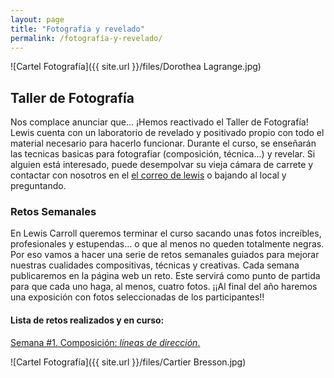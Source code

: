 ```yaml
---
layout: page
title: "Fotografía y revelado"
permalink: /fotografía-y-revelado/
---
```


![Cartel Fotografía]({{ site.url }}/files/Dorothea Lagrange.jpg)



## Taller de Fotografía
Nos complace anunciar que... ¡Hemos reactivado el Taller de Fotografía! 
Lewis cuenta con un laboratorio de revelado y positivado propio con todo el material necesario para hacerlo funcionar. Durante el curso, se enseñarán las tecnicas basicas para fotografiar (composición, técnica...) y revelar. Si alguien está interesado, puede desempolvar su vieja cámara de carrete y contactar con nosotros en el [el correo de lewis](http://lewiscarroll.es/contacto) o bajando al local y preguntando.

### Retos Semanales
En Lewis Carroll queremos terminar el curso sacando unas fotos increíbles, profesionales y estupendas... o que al menos no queden totalmente negras. Por eso vamos a hacer una serie de retos semanales guiados para mejorar nuestras cualidades compositivas, técnicas y creativas.
Cada semana publicaremos en la página web un reto. Este servirá como punto de partida para que cada uno haga, al menos, cuatro fotos. 
¡¡Al final del año haremos una exposición con fotos seleccionadas de los participantes!!

#### Lista de retos realizados y en curso:

[Semana #1. Composición: *líneas de dirección*.](http://lewiscarroll.es/2018/02/15/Taller-de-foto-Reto-1/)

![Cartel Fotografía]({{ site.url }}/files/Cartier Bresson.jpg)
